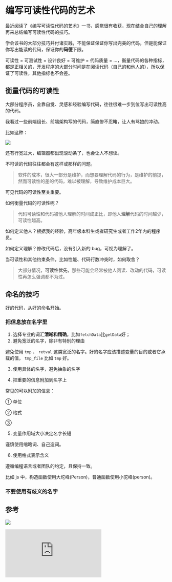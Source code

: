 # 编写可读性代码的艺术

最近阅读了《编写可读性代码的艺术》一书，感觉很有收获，现在结合自己的理解再来总结编写可读性代码的技巧。

学会该书的大部分技巧并付诸实践，不能保证保证你写出完美的代码，但是能保证你写出能读的代码，保证你的**码德**下限。

可读性 = 可测试性 = 设计良好 = 可维护 = 代码质量 = ...，衡量代码的各种指标，都是正相关的，开发程序的大部分时间是在阅读代码（自己的和他人的），所以保证了可读性，其他指标也不会差。

## 衡量代码的可读性

大部分程序员，全靠自觉、灵感和经验编写代码，往往很难一步到位写出可读性高的代码。

我看过一些前端组长、前端架构写的代码，简直惨不忍睹，让人有骂娘的冲动。

比如这种：

![](https://cdn.jsdelivr.net/gh/jackchoumine/jack-picture@master/bad-render-chart.png)

还有行宽过大，编辑器都出现滚动条了，也会让人不想读。

不可读的代码往往都会有这样或那样的问题。

> 软件的成本，很大一部分是维护，而想要理解代码的行为，是维护的前提，然而可读性的差的代码，难以被理解，导致维护成本巨大。

可见代码的可读性至关重要。

如何衡量代码的可读性呢？

> 代码可读性和代码被他人理解的时间成正比，即他人**理解**代码的时间越少，可读性越高。

如何定义他人？根据我的经验，高年级本科生或者研究生或者工作2年内的程序员。

如何定义理解？修改代码后，没有引入新的 bug，可视为理解了。

当可读性和其他约束条件，比如性能、代码行数冲突时，如何取舍？

> 大部分情况，**可读性优先**，那些可能会经常被他人阅读、改动的代码，可读性再怎么强调都不为过。

## 命名的技巧

好的代码，从好的命名开始。

### 把信息放在名字里

1. 选择专业的词汇**清晰和精确**。比如`fetchData`比`getData`好；
2. 避免宽泛的名字，除非有特别的理由

避免使用 `tmp` 、 `retval` 这类宽泛的名字。好的名字应该描述变量的目的或者它承载的值， `tmp_file` 比如 `tmp` 好。

3. 使用具体的名字，避免抽象的名字

4. 把重要的信息附加到名字上

常见的可以附加的信息：

① 单位 

② 格式

③ 

5. 变量作用域大小决定名字长短

谨慎使用缩略词、自己造词。

6. 使用格式表示含义

遵循编程语言或者团队的约定，且保持一致。

比如 js 中，构造函数使用大坨峰(Person)，普通函数使用小驼峰(person)。

### 不要使用有歧义的名字

## 参考

![](https://pegasuswang.readthedocs.io/zh/latest/code/%E7%BC%96%E5%86%99%E5%8F%AF%E8%AF%BB%E4%BB%A3%E7%A0%81%E7%9A%84%E8%89%BA%E6%9C%AF/)

![](https://pdai.tech/md/about/book/book-read-code-art.html#%E3%80%8A%E7%BC%96%E5%86%99%E5%8F%AF%E8%AF%BB%E4%BB%A3%E7%A0%81%E7%9A%84%E8%89%BA%E6%9C%AF%E3%80%8B)
